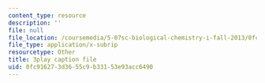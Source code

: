 ```yaml
---
content_type: resource
description: ''
file: null
file_location: /coursemedia/5-07sc-biological-chemistry-i-fall-2013/0fc916273d3655c9b33153e93acc6490_VVOazB6_D3Q.vtt
file_type: application/x-subrip
resourcetype: Other
title: 3play caption file
uid: 0fc91627-3d36-55c9-b331-53e93acc6490
---
```

